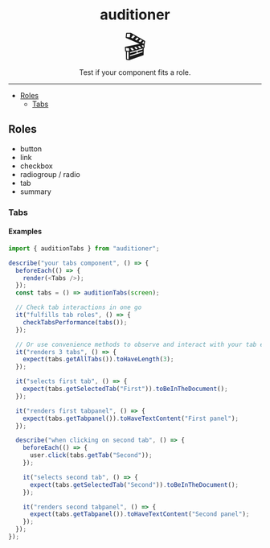 <div align="center">
<h1>auditioner</h1>

<p style="font-size: 400%; line-height: 1; margin: 0">🎬</p>

<p>Test if your component fits a role.</p>

</div>

---

<!-- START doctoc generated TOC please keep comment here to allow auto update -->
<!-- DON'T EDIT THIS SECTION, INSTEAD RE-RUN doctoc TO UPDATE -->

- [Roles](#roles)
  - [Tabs](#tabs)

<!-- END doctoc generated TOC please keep comment here to allow auto update -->

## Roles

- button
- link
- checkbox
- radiogroup / radio
- tab
- summary

### Tabs

#### Examples

```ts
import { auditionTabs } from "auditioner";

describe("your tabs component", () => {
  beforeEach(() => {
    render(<Tabs />);
  });
  const tabs = () => auditionTabs(screen);

  // Check tab interactions in one go
  it("fulfills tab roles", () => {
    checkTabsPerformance(tabs());
  });

  // Or use convenience methods to observe and interact with your tab elements
  it("renders 3 tabs", () => {
    expect(tabs.getAllTabs()).toHaveLength(3);
  });

  it("selects first tab", () => {
    expect(tabs.getSelectedTab("First")).toBeInTheDocument();
  });

  it("renders first tabpanel", () => {
    expect(tabs.getTabpanel()).toHaveTextContent("First panel");
  });

  describe("when clicking on second tab", () => {
    beforeEach(() => {
      user.click(tabs.getTab("Second"));
    });

    it("selects second tab", () => {
      expect(tabs.getSelectedTab("Second")).toBeInTheDocument();
    });

    it("renders second tabpanel", () => {
      expect(tabs.getTabpanel()).toHaveTextContent("Second panel");
    });
  });
});
```
